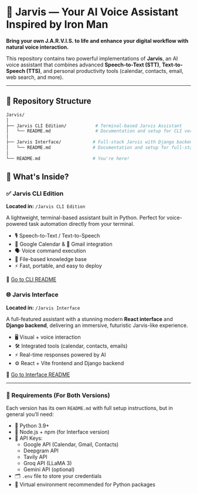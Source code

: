 # 🤖 Jarvis — Your AI Voice Assistant Inspired by Iron Man

**Bring your own J.A.R.V.I.S. to life and enhance your digital workflow with natural voice interaction.**

This repository contains two powerful implementations of **Jarvis**, an AI voice assistant that combines advanced **Speech-to-Text (STT)**, **Text-to-Speech (TTS)**, and personal productivity tools (calendar, contacts, email, web search, and more).

---

## 📁 Repository Structure

```bash
Jarvis/
│
├── Jarvis CLI Edition/           # Terminal-based Jarvis Assistant
│   └── README.md                 # Documentation and setup for CLI version
│
├── Jarvis Interface/            # Full-stack Jarvis with Django backend + React frontend
│   └── README.md                # Documentation and setup for full-stack version
│
└── README.md                    # You're here!
```
## 🧠 What's Inside?

### ✅ Jarvis CLI Edition  
**Located in:** `/Jarvis CLI Edition`

A lightweight, terminal-based assistant built in Python. Perfect for voice-powered task automation directly from your terminal.

- 🎙️ Speech-to-Text / Text-to-Speech  
- 📅 Google Calendar & 📧 Gmail integration  
- 🗣️ Voice command execution  
- 📂 File-based knowledge base  
- ⚡ Fast, portable, and easy to deploy
  
📖 [Go to CLI README](<./Jarvis CLI/README.md>)

### 🌐 Jarvis Interface  
**Located in:** `/Jarvis Interface`

A full-featured assistant with a stunning modern **React interface** and **Django backend**, delivering an immersive, futuristic Jarvis-like experience.

- 🖥️ Visual + voice interaction  
- 🛠️ Integrated tools (calendar, contacts, emails)  
- ⚡ Real-time responses powered by AI  
- ⚙️ React + Vite frontend and Django backend  

📖 [Go to Interface README](./Jarvis%20Interface/README.md)

---

### 🔑 Requirements (For Both Versions)

Each version has its own `README.md` with full setup instructions, but in general you’ll need:

- 🐍 Python 3.9+  
- 🧰 Node.js + npm (for Interface version)  
- 🔐 API Keys:  
  - Google API (Calendar, Gmail, Contacts)  
  - Deepgram API  
  - Tavily API  
  - Groq API (LLaMA 3)  
  - Gemini API (optional)  
- 🗂️ `.env` file to store your credentials  
- 🧪 Virtual environment recommended for Python packages
